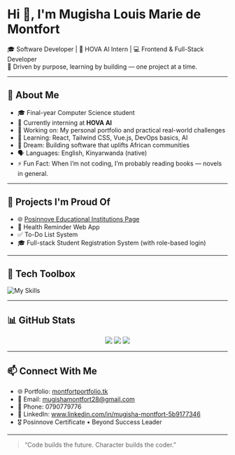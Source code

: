 # Hi 👋, I'm Mugisha Louis Marie de Montfort

🎓 Software Developer | 🌱 HOVA AI Intern | 💻 Frontend & Full-Stack Developer  
🎯 Driven by purpose, learning by building — one project at a time.

---

## 🧠 About Me

- 🎓 Final-year Computer Science student  
- 💼 Currently interning at **HOVA AI**  
- 🔭 Working on: My personal portfolio and practical real-world challenges  
- 🌱 Learning: React, Tailwind CSS, Vue.js, DevOps basics, AI  
- 🚀 Dream: Building software that uplifts African communities  
- 🗣️ Languages: English, Kinyarwanda (native)  
- ⚡ Fun Fact: When I’m not coding, I’m probably reading books — novels in general. 

---

## 💼 Projects I'm Proud Of

- 🌐 [Posinnove Educational Institutions Page](https://posinnove-webpage.vercel.app/)
- 📲 Health Reminder Web App  
- ✅ To-Do List System  
- 🎓 Full-stack Student Registration System (with role-based login)  

---

## 🧰 Tech Toolbox

![My Skills](https://skillicons.dev/icons?i=html,css,js,ts,react,nextjs,nodejs,express,mysql,prisma,tailwind,figma,vercel,git,github)

---

## 📊 GitHub Stats

<p align="center">
  <img src="https://github-readme-stats.vercel.app/api?username=Montfort28&show_icons=true&theme=tokyonight" />
  <img src="https://streak-stats.demolab.com/?user=Montfor28t&theme=tokyonight" />
  <img src="https://github-readme-stats.vercel.app/api/top-langs/?username=Montfort28&layout=compact&theme=tokyonight" />
</p>

---

## 📫 Connect With Me

- 🌐 Portfolio: [montfortportfolio.tk](https://montfortportfolio.tk)
- 📧 Email: mugishamontfort28@gmail.com
- 📱 Phone: 0790779776
- 💼 LinkedIn: www.linkedin.com/in/mugisha-montfort-5b9177346
- 🎖️ Posinnove Certificate • Beyond Success Leader

---

> “Code builds the future. Character builds the coder.”

